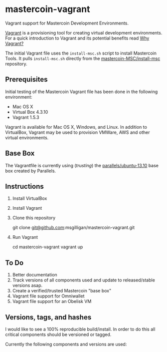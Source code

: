 mastercoin-vagrant
==================

Vagrant support for Mastercoin Development Environments.

[Vagrant](http://www.vagrantup.com) is a provisioning tool for creating virtual development environments. For a quick introduction to Vagrant and its potential benefits read [Why Vagrant?](http://docs.vagrantup.com/v2/why-vagrant/index.html)

The initial Vagrant file uses the ```install-msc.sh``` script to install Mastercoin Tools. It pulls ```install-msc.sh``` directly from the [mastercoin-MSC/install-msc](https://github.com/mastercoin-MSC/install-msc) repository.

Prerequisites
-------------

Initial testing of the Mastercoin Vagrant file has been done in the following environment:

* Mac OS X
* Virtual Box 4.3.10
* Vagrant 1.5.3

Vagrant is available for Mac OS X, Windows, and  Linux. In addition to VirtualBox, Vagrant may be used to provision VMWare, AWS and other virtual environments.

Base Box
--------

The Vagrantfile is currently using (*trusting*) the [parallels/ubuntu-13.10](https://vagrantcloud.com/parallels/ubuntu-13.10) base box created by Parallels.

Instructions
------------

1. Install VirtualBox
1. Install Vagrant
1. Clone this repository

    git clone git@github.com:msgilligan/mastercoin-vagrant.git

1. Run Vagrant

    cd mastercoin-vagrant
    vagrant up

To Do
-----
1. Better documentation
1. Track versions of all components used and update to released/stable versions asap.
1. Create a verified/trusted Mastercoin "base box"
1. Vagrant file support for Omniwallet
1. Vagrant file support for an Obelisk VM



Versions, tags, and hashes
--------------------------

I would like to see a 100% reproducible build/install. In order to do this all critical components should be versioned or tagged.

Currently the following components and versions are used:



